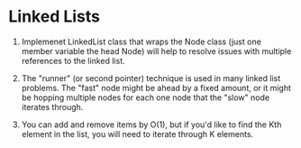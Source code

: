 # Linked Lists

1. Implemenet LinkedList class that wraps the Node class (just one member variable the head Node)
 will help to resolve issues with multiple references to the linked list.

2. The "runner" (or second pointer) technique is used in many linked list problems. The "fast" node
 might be ahead by a fixed amount, or it might be hopping multiple nodes for each one node that the
 "slow" node iterates through.

3. You can add and remove items by O(1), but if you'd like to find the Kth element in the list,
 you will need to iterate through K elements.
